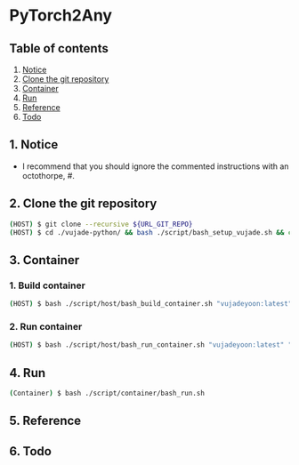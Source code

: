 # PyTorch2Any


## Table of contents
1. [Notice](#notice)
2. [Clone the git repository](#clone_repo)
3. [Container](#container)
4. [Run](#run)
5. [Reference](#ref)
6. [Todo](#todo)


## 1. Notice <a name="notice"></a>
- I recommend that you should ignore the commented instructions with an octothorpe, #.


## 2. Clone the git repository <a name="clone_repo"></a>
```bash
(HOST) $ git clone --recursive ${URL_GIT_REPO}
(HOST) $ cd ./vujade-python/ && bash ./script/bash_setup_vujade.sh && cd ../
```


## 3. Container <a name="container"></a>
### 1. Build container
```bash
(HOST) $ bash ./script/host/bash_build_container.sh "vujadeyoon:latest" "vujadeyoon" "vujadeyoon@gamil.com" "/home/dev/proj" "$(pwd)/Containerfile"
```
### 2. Run container
```bash
(HOST) $ bash ./script/host/bash_run_container.sh "vujadeyoon:latest" "$(pwd):/home/dev/proj" "10001:11001" "/home/dev"
```


## 4. Run <a name="run"></a>
```bash
(Container) $ bash ./script/container/bash_run.sh
```


## 5. Reference <a name="ref"></a>


## 6. Todo <a name="todo"></a>
